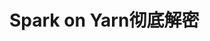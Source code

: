Spark on Yarn彻底解密
=================================================================================

